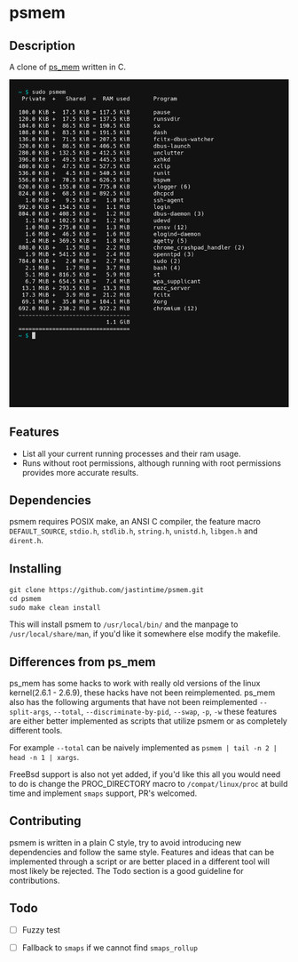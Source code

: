 psmem
=====

## Description 

A clone of [ps\_mem](https://github.com/pixelb/ps_mem) written in C. 

![An imagine showing psmem running](example.png)

## Features
* List all your current running processes and their ram usage.
* Runs without root permissions, although running with root permissions provides more accurate results.

## Dependencies

psmem requires POSIX make, an ANSI C compiler, the feature macro `DEFAULT_SOURCE`, `stdio.h`, `stdlib.h`, `string.h`, `unistd.h`, `libgen.h` and `dirent.h`.

## Installing

```
git clone https://github.com/jastintime/psmem.git
cd psmem
sudo make clean install
```

This will install psmem to `/usr/local/bin/` and the manpage to `/usr/local/share/man`, if you'd like it somewhere else modify the makefile.

## Differences from ps\_mem

ps\_mem has some hacks to work with really old versions of the linux kernel(2.6.1 - 2.6.9), these hacks have not been reimplemented. ps\_mem also has the following arguments that have not been reimplemented `--split-args`, `--total`, `--discriminate-by-pid`, `--swap`, `-p`, `-w` these features are either better implemented as scripts that utilize psmem or as completely different tools. 

For example `--total` can be naively implemented as `psmem | tail -n 2 | head -n 1 | xargs`.

FreeBsd support is also not yet added, if you'd like this all you would need to do is change the PROC\_DIRECTORY macro to `/compat/linux/proc` at build time and implement `smaps` support, PR's welcomed.

## Contributing

psmem is written in a plain C style, try to avoid introducing new dependencies and follow the same style. Features and ideas that can be implemented through a script or are better placed in a different tool will most likely be rejected. The Todo section is a good guideline for contributions.

## Todo

- [ ] Fuzzy test
- [ ] Fallback to `smaps` if we cannot find `smaps_rollup`





